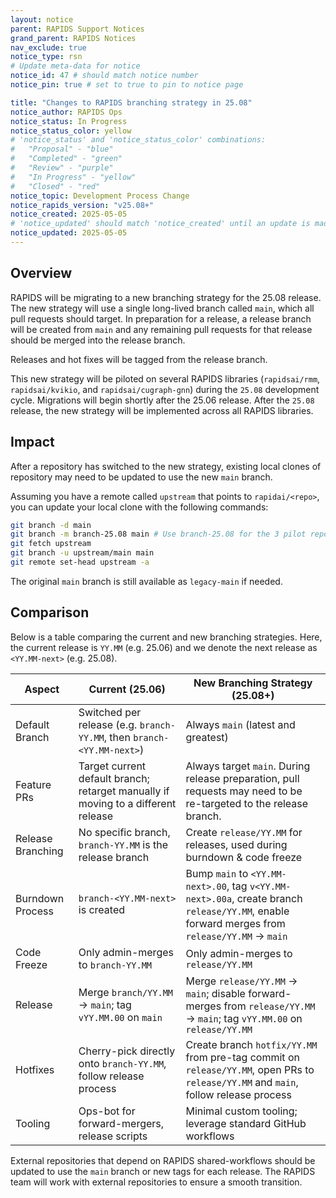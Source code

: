 ```yaml
---
layout: notice
parent: RAPIDS Support Notices
grand_parent: RAPIDS Notices
nav_exclude: true
notice_type: rsn
# Update meta-data for notice
notice_id: 47 # should match notice number
notice_pin: true # set to true to pin to notice page

title: "Changes to RAPIDS branching strategy in 25.08"
notice_author: RAPIDS Ops
notice_status: In Progress
notice_status_color: yellow
# 'notice_status' and 'notice_status_color' combinations:
#   "Proposal" - "blue"
#   "Completed" - "green"
#   "Review" - "purple"
#   "In Progress" - "yellow"
#   "Closed" - "red"
notice_topic: Development Process Change
notice_rapids_version: "v25.08+"
notice_created: 2025-05-05
# 'notice_updated' should match 'notice_created' until an update is made
notice_updated: 2025-05-05
---
```


## Overview

RAPIDS will be migrating to a new branching strategy for the 25.08 release. The new
strategy will use a single long-lived branch called `main`, which all pull requests
should target. In preparation for a release, a release branch will be created from
`main` and any remaining pull requests for that release should be merged into the
release branch.

Releases and hot fixes will be tagged from the release branch.

This new strategy will be piloted on several RAPIDS libraries (`rapidsai/rmm`,
`rapidsai/kvikio`, and `rapidsai/cugraph-gnn`) during the `25.08` development cycle.
Migrations will begin shortly after the 25.06 release. After the `25.08` release,
the new strategy will be implemented across all RAPIDS libraries.

## Impact

After a repository has switched to the new strategy, existing local clones of
repository may need to be updated to use the new `main` branch.

Assuming you have a remote called `upstream` that points to `rapidai/<repo>`,
you can update your local clone with the following commands:

```bash
git branch -d main
git branch -m branch-25.08 main # Use branch-25.08 for the 3 pilot repositories otherwise use branch-25.10
git fetch upstream
git branch -u upstream/main main
git remote set-head upstream -a
```

The original `main` branch is still available as `legacy-main` if needed.

## Comparison

Below is a table comparing the current and new branching strategies. Here, the current release is `YY.MM` (e.g. 25.06) and we denote the next release as `<YY.MM-next>` (e.g. 25.08).

Aspect | Current (25.06) | New Branching Strategy (25.08+)
-- | -- | --
Default Branch | Switched per release (e.g. `branch-YY.MM`, then `branch-<YY.MM-next>`) | Always `main` (latest and greatest)
Feature PRs | Target current default branch; retarget manually if moving to a different release | Always target `main`. During release preparation, pull requests may need to be re-targeted to the release branch.
Release Branching | No specific branch, `branch-YY.MM` is the release branch | Create `release/YY.MM` for releases, used during burndown & code freeze
Burndown Process | `branch-<YY.MM-next>` is created | Bump `main` to `<YY.MM-next>.00`, tag `v<YY.MM-next>.00a`, create branch `release/YY.MM`, enable forward merges from `release/YY.MM` → `main`
Code Freeze | Only admin-merges to `branch-YY.MM` | Only admin-merges to `release/YY.MM`
Release | Merge `branch/YY.MM` → `main`; tag `vYY.MM.00` on `main` | Merge `release/YY.MM` → `main`; disable forward-merges from `release/YY.MM` → `main`; tag `vYY.MM.00` on `release/YY.MM`
Hotfixes | Cherry-pick directly onto `branch-YY.MM`, follow release process | Create branch `hotfix/YY.MM` from pre-tag commit on `release/YY.MM`, open PRs to `release/YY.MM` and `main`, follow release process
Tooling | Ops-bot for forward-mergers, release scripts | Minimal custom tooling; leverage standard GitHub workflows

External repositories that depend on RAPIDS shared-workflows should be updated to use the `main` branch or new tags for each release. The RAPIDS team will work with external repositories to ensure a smooth transition.
